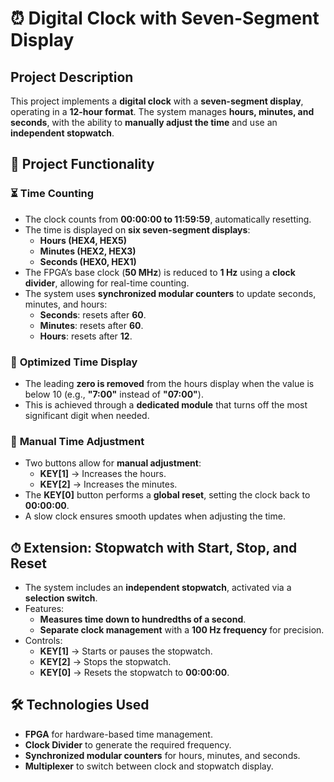 # ⏰ Digital Clock with Seven-Segment Display

## Project Description  
This project implements a **digital clock** with a **seven-segment display**, operating in a **12-hour format**. The system manages **hours, minutes, and seconds**, with the ability to **manually adjust the time** and use an **independent stopwatch**.  

## 🔧 **Project Functionality**  

### ⏳ **Time Counting**
- The clock counts from **00:00:00 to 11:59:59**, automatically resetting.
- The time is displayed on **six seven-segment displays**:
  - **Hours (HEX4, HEX5)**
  - **Minutes (HEX2, HEX3)**
  - **Seconds (HEX0, HEX1)**
- The FPGA’s base clock (**50 MHz**) is reduced to **1 Hz** using a **clock divider**, allowing for real-time counting.
- The system uses **synchronized modular counters** to update seconds, minutes, and hours:
  - **Seconds**: resets after **60**.
  - **Minutes**: resets after **60**.
  - **Hours**: resets after **12**.

### 🎨 **Optimized Time Display**
- The leading **zero is removed** from the hours display when the value is below 10 (e.g., **"7:00"** instead of **"07:00"**).
- This is achieved through a **dedicated module** that turns off the most significant digit when needed.

### 🔧 **Manual Time Adjustment**
- Two buttons allow for **manual adjustment**:
  - **KEY[1]** → Increases the hours.
  - **KEY[2]** → Increases the minutes.
- The **KEY[0]** button performs a **global reset**, setting the clock back to **00:00:00**.
- A slow clock ensures smooth updates when adjusting the time.

## ⏱ **Extension: Stopwatch with Start, Stop, and Reset**
- The system includes an **independent stopwatch**, activated via a **selection switch**.
- Features:
  - **Measures time down to hundredths of a second**.
  - **Separate clock management** with a **100 Hz frequency** for precision.
- Controls:
  - **KEY[1]** → Starts or pauses the stopwatch.
  - **KEY[2]** → Stops the stopwatch.
  - **KEY[0]** → Resets the stopwatch to **00:00:00**.

## 🛠 **Technologies Used**
- **FPGA** for hardware-based time management.
- **Clock Divider** to generate the required frequency.
- **Synchronized modular counters** for hours, minutes, and seconds.
- **Multiplexer** to switch between clock and stopwatch display.

